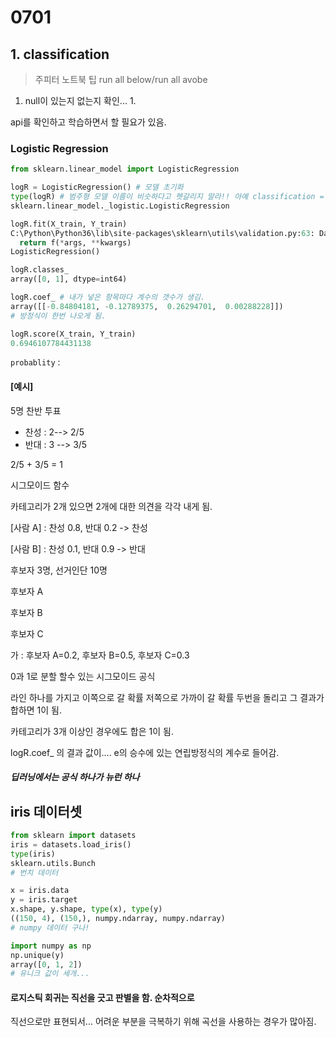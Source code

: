 # 0701

## 1. classification

> 주피터 노트북 팁 run all below/run all avobe

1. null이 있는지 없는지 확인...
   1. 

api를 확인하고 학습하면서 할 필요가 있음.

### Logistic Regression

```python
from sklearn.linear_model import LogisticRegression

logR = LogisticRegression() # 모델 초기화
type(logR) # 범주형 모델 이름이 비슷하다고 헷갈리지 말라!! 아예 classification = LogisticRegression
sklearn.linear_model._logistic.LogisticRegression

logR.fit(X_train, Y_train)
C:\Python\Python36\lib\site-packages\sklearn\utils\validation.py:63: DataConversionWarning: A column-vector y was passed when a 1d array was expected. Please change the shape of y to (n_samples, ), for example using ravel().
  return f(*args, **kwargs)
LogisticRegression()

logR.classes_
array([0, 1], dtype=int64)

logR.coef_ # 내가 넣은 항목마다 계수의 갯수가 생김.
array([[-0.84804181, -0.12789375,  0.26294701,  0.00288228]])
# 방정식이 한번 나오게 됨.

logR.score(X_train, Y_train)
0.6946107784431138

```

`probablity` : 

#### [예시]

5명 찬반 투표

- 찬성 : 2--> 2/5
- 반대 : 3 --> 3/5

2/5 + 3/5 = 1

시그모이드 함수

카테고리가 2개 있으면 2개에 대한 의견을 각각 내게 됨.

[사람 A] : 찬성 0.8, 반대 0.2 -> 찬성

[사람 B] : 찬성 0.1, 반대 0.9 -> 반대

후보자 3명,  선거인단 10명

후보자 A

후보자 B

후보자 C

가 : 후보자 A=0.2, 후보자 B=0.5, 후보자 C=0.3

0과 1로 분할 할수 있는 시그모이드 공식

라인 하나를 가지고 이쪽으로 갈 확률 저쪽으로 가까이 갈 확률 두번을 돌리고 그 결과가 합하면 1이 됨.

카테고리가 3개 이상인 경우에도 합은 1이 됨.



logR.coef_ 의 결과 값이.... e의 승수에 있는 연립방정식의 계수로 들어감.

##### 딥러닝에서는 공식 하나가 뉴런 하나

## iris 데이터셋

```python
from sklearn import datasets
iris = datasets.load_iris()
type(iris)
sklearn.utils.Bunch
# 번치 데이터

x = iris.data
y = iris.target
x.shape, y.shape, type(x), type(y)
((150, 4), (150,), numpy.ndarray, numpy.ndarray)
# numpy 데이터 구나!

import numpy as np
np.unique(y)
array([0, 1, 2])
# 유니크 값이 세개...
```

#### 로지스틱 회귀는 직선을 긋고 판별을 함. 순차적으로

직선으로만 표현되서... 어려운 부분을 극복하기 위해 곡선을 사용하는 경우가 많아짐.

